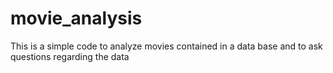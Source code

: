 # movie_analysis
This is a simple code to analyze movies contained in a data base and to ask questions regarding the data 
